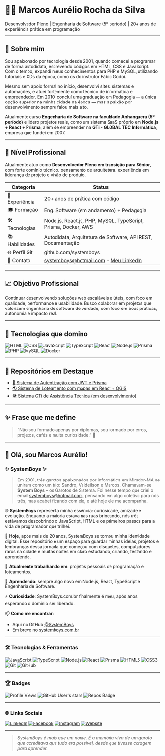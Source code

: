 # 👨‍💻 Marcos Aurélio Rocha da Silva

Desenvolvedor Pleno | Engenharia de Software (5º período) | 20+ anos de experiência prática em programação

---

## 🧭 Sobre mim

Sou apaixonado por tecnologia desde 2001, quando comecei a programar de forma autodidata, escrevendo códigos em HTML, CSS e JavaScript. Com o tempo, expandi meus conhecimentos para PHP e MySQL, utilizando tutoriais e CDs da época, como os do instrutor Fábio Godoi.  

Mesmo sem apoio formal no início, desenvolvi sites, sistemas e automações, e atuei fortemente como técnico de informática e empreendedor. Em 2010, concluí uma graduação em Pedagogia — a única opção superior na minha cidade na época — mas a paixão por desenvolvimento sempre falou mais alto.

Atualmente curso **Engenharia de Software na faculdade Anhanguera (5º período)** e lidero projetos reais, como um sistema SaaS próprio em **Node.js + React + Prisma**, além de empreender na **GTi - GLOBAL TEC Informática**, empresa que fundei em 2007.

---

## 💼 Nível Profissional

Atualmente atuo como **Desenvolvedor Pleno em transição para Sênior**, com forte domínio técnico, pensamento de arquitetura, experiência em liderança de projeto e visão de produto.

| Categoria        | Status                                  |
|------------------|------------------------------------------|
| 🧠 Experiência   | 20+ anos de prática com código           |
| 🎓 Formação      | Eng. Software (em andamento) + Pedagogia |
| 🛠️ Tecnologias   | Node.js, React.js, PHP, MySQL, TypeScript, Prisma, Docker, AWS |
| 📚 Habilidades   | Autodidata, Arquitetura de Software, API REST, Documentação |
| 🌐 Perfil Git    | github.com/systemboys             |
| 💬 Contato       | systemboys@hotmail.com - [Meu LinkedIn](https://www.linkedin.com/in/marcos-aur%C3%A9lio-rocha-da-silva-69a22699/ "Meu perfil no LinkedIn") |

---

## 📈 Objetivo Profissional

Continuar desenvolvendo soluções web escaláveis e úteis, com foco em qualidade, performance e usabilidade. Busco colaborar em projetos que valorizem engenharia de software de verdade, com foco em boas práticas, autonomia e impacto real.

---

## 🔧 Tecnologias que domino

![HTML](https://img.shields.io/badge/HTML5-E34F26?logo=html5&logoColor=white)
![CSS](https://img.shields.io/badge/CSS3-1572B6?logo=css3&logoColor=white)
![JavaScript](https://img.shields.io/badge/JavaScript-F7DF1E?logo=javascript&logoColor=black)
![TypeScript](https://img.shields.io/badge/TypeScript-3178C6?logo=typescript&logoColor=white)
![React](https://img.shields.io/badge/React-20232A?logo=react&logoColor=61DAFB)
![Node.js](https://img.shields.io/badge/Node.js-339933?logo=node.js&logoColor=white)
![Prisma](https://img.shields.io/badge/Prisma-2D3748?logo=prisma&logoColor=white)
![PHP](https://img.shields.io/badge/PHP-777BB4?logo=php&logoColor=white)
![MySQL](https://img.shields.io/badge/MySQL-4479A1?logo=mysql&logoColor=white)
![Docker](https://img.shields.io/badge/Docker-2496ED?logo=docker&logoColor=white)

---

## 🧩 Repositórios em Destaque

- [🔐 Sistema de Autenticação com JWT e Prisma](#)
- [🌎 Sistema de Loteamento com mapas em React + QGIS](#)
- [🛠️ Sistema GTi de Assistência Técnica (em desenvolvimento)](#)

---

## ✨ Frase que me define
> “Não sou formado apenas por diplomas, sou formado por erros, projetos, cafés e muita curiosidade.” 🚀

---

## 👋 Olá, sou Marcos Aurélio!

### ✨ SystemBoys ✨

> Em 2001, três garotos apaixonados por informática em Mirador-MA se uniram como um trio: Sandro, Valdeilson e Marcos. Chamavam-se **System Boys** – os Garotos de Sistema. Foi nesse tempo que criei o email systemboys@hotmail.com, pensando em algo coletivo para nós três, mas acabei ficando com ele, e até hoje ele me acompanha.

🌐 **SystemBoys** representa minha essência: curiosidade, amizade e evolução. Enquanto a maioria estava nas ruas brincando, nós três estávamos descobrindo o JavaScript, HTML e os primeiros passos para a vida de programador que trilhei.  

🎯 **Hoje**, após mais de 20 anos, SystemBoys se tornou minha identidade digital. Esse repositório é um espaço para guardar minhas ideias, projetos e lembranças dessa jornada que começou com disquetes, computadores raros na cidade e muitas noites em claro estudando, criando, testando e aprendendo.

🔭 **Atualmente trabalhando em**: projetos pessoais de programação e loteamentos.

🌱 **Aprendendo**: sempre algo novo em Node.js, React, TypeScript e Engenharia de Software.

⚡ **Curiosidade**: SystemBoys.com.br finalmente é meu, após anos esperando o domínio ser liberado.

📫 **Como me encontrar**:  
- Aqui no GitHub [@SystemBoys](https://github.com/systemboys)  
- Em breve no [systemboys.com.br](http://systemboys.com.br)

---

### 🛠️ Tecnologias & Ferramentas

![JavaScript](https://img.shields.io/badge/-JavaScript-F7DF1E?logo=javascript&logoColor=black&style=flat-square)
![TypeScript](https://img.shields.io/badge/-TypeScript-3178C6?logo=typescript&logoColor=white&style=flat-square)
![Node.js](https://img.shields.io/badge/-Node.js-339933?logo=node.js&logoColor=white&style=flat-square)
![React](https://img.shields.io/badge/-React-61DAFB?logo=react&logoColor=black&style=flat-square)
![Prisma](https://img.shields.io/badge/-Prisma-2D3748?logo=prisma&logoColor=white&style=flat-square)
![HTML5](https://img.shields.io/badge/-HTML5-E34F26?logo=html5&logoColor=white&style=flat-square)
![CSS3](https://img.shields.io/badge/-CSS3-1572B6?logo=css3&logoColor=white&style=flat-square)
![Git](https://img.shields.io/badge/-Git-F05032?logo=git&logoColor=white&style=flat-square)
![GitHub](https://img.shields.io/badge/-GitHub-181717?logo=github&logoColor=white&style=flat-square)

---

### 🏆 Badges

![Profile Views](https://komarev.com/ghpvc/?username=systemboys&label=Profile%20views&color=0e75b6&style=flat)
![GitHub User's stars](https://img.shields.io/github/stars/systemboys?affiliations=OWNER%2CCOLLABORATOR&style=flat-square)
![Repos Badge](https://badgen.net/github/repos/systemboys)

---

### 🌐 Links Sociais

[![LinkedIn](https://img.shields.io/badge/-LinkedIn-0077B5?logo=linkedin&logoColor=white&style=flat-square)](https://www.linkedin.com/in/marcos-aur%C3%A9lio-rocha-da-silva-69a22699/)
[![Facebook](https://img.shields.io/badge/-Facebook-1877F2?logo=facebook&logoColor=white&style=flat-square)](https://www.facebook.com/marcosaurelio.rochadasilva)
[![Instagram](https://img.shields.io/badge/-Instagram-E4405F?logo=instagram&logoColor=white&style=flat-square)](https://www.instagram.com/systemboymarcos/)
[![Website](https://img.shields.io/badge/-SystemBoys.com.br-000000?logo=Firefox-Browser&logoColor=white&style=flat-square)](https://www.companyservices.com.br/cs/)

---

> *SystemBoys é mais que um nome. É a memória viva de um garoto que acreditava que tudo era possível, desde que tivesse coragem para aprender.*
